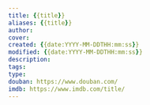 ```yaml
---
title: {{title}}
aliases: {{title}}
author: 
cover: 
created: {{date:YYYY-MM-DDTHH:mm:ss}}
modified: {{date:YYYY-MM-DDTHH:mm:ss}}
description: 
tags: 
type: 
douban: https://www.douban.com/
imdb: https://www.imdb.com/title/
---
```


